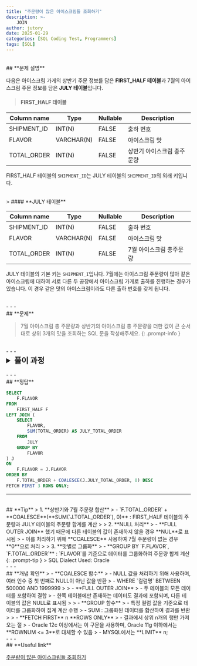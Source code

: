 ```yaml
---
title: "주문량이 많은 아이스크림들 조회하기"
description: >-
    JOIN
author: jutory
date: 2025-01-29
categories: [SQL Coding Test, Programmers]
tags: [SQL]
---
```

<br>
## **문제 설명**

다음은 아이스크림 가게의 상반기 주문 정보를 담은 **FIRST_HALF 테이블**과 7월의 아이스크림 주문 정보를 담은 **JULY 테이블**입니다.

> #### **FIRST_HALF 테이블**

| Column name   | Type         | Nullable | Description                |
|---------------|--------------|----------|----------------------------|
| SHIPMENT_ID   | INT(N)       | FALSE    | 출하 번호                 |
| FLAVOR        | VARCHAR(N)   | FALSE    | 아이스크림 맛             |
| TOTAL_ORDER   | INT(N)       | FALSE    | 상반기 아이스크림 총주문량 |

FIRST_HALF 테이블의 `SHIPMENT_ID`는 JULY 테이블의 `SHIPMENT_ID`의 외래 키입니다.

<br>
> #### **JULY 테이블**

| Column name   | Type         | Nullable | Description                |
|---------------|--------------|----------|----------------------------|
| SHIPMENT_ID   | INT(N)       | FALSE    | 출하 번호                 |
| FLAVOR        | VARCHAR(N)   | FALSE    | 아이스크림 맛             |
| TOTAL_ORDER   | INT(N)       | FALSE    | 7월 아이스크림 총주문량    |

JULY 테이블의 기본 키는 `SHIPMENT_I`입니다. 7월에는 아이스크림 주문량이 많아 같은 아이스크림에 대하여 서로 다른 두 공장에서 아이스크림 가게로 출하를 진행하는 경우가 있습니다. 이 경우 같은 맛의 아이스크림이라도 다른 출하 번호를 갖게 됩니다.

<br>
- - -
<br>
## **문제**

> 7월 아이스크림 총 주문량과 상반기의 아이스크림 총 주문량을 더한 값이 큰 순서대로 상위 3개의 맛을 조회하는 SQL 문을 작성해주세요.
{: .prompt-info }

<br>
- - -
<br>
<details>
  <summary style="font-size: 1.5em; font-weight: bold;">풀이 과정</summary>
<div markdown="1">
1. **조건 확인**  
   - 7월 주문량(`JULY.TOTAL_ORDER`)과 상반기 주문량(`FIRST_HALF.TOTAL_ORDER`)의 합산 값이 큰 순서대로 상위 3개의 `FLAVOR` 조회
   - `FLAVOR`는 FIRST_HALF 테이블의 기본 키이며, JULY 테이블에서는 중복 가능

2. **테이블 결합 (JOIN)**  
   - FIRST_HALF와 JULY 테이블의 `FLAVOR`를 기준으로 **FULL OUTER JOIN**
   - **FULL OUTER JOIN** 선택 이유: 두 테이블 중 하나에만 있는 맛(FLAVOR)도 결과에 포함해야 하기 때문에 두 테이블 모두에 존재하는 `FLAVOR` 조회 할 수 있도록

3. **NULL값 처리**
   - 두 테이블 중 데이터가 없는 경우를 처리하기 위해 **COALESCE** 사용 <br> 
       - **COALESCE(F.`FLAVOR`, J.`FLAVOR`)** : 두 테이블 중 하나의 `FLAVOR`를 우선 반환. <br> 
       - **COALESCE(F.`TOTAL_ORDER`, 0)** 및 **COALESCE(J.`TOTAL_ORDER`, 0)** : 상반기 또는 7월 주문량이 없는 경우 **0**으로 처리. <br> 이를 통해 상반기 주문량 + 7월 주문량을 정확히 계산 가능

3. **총 주문량 계산**
   - TOTAL_ORDER로 alias
   - **COALESCE(F.`TOTAL_ORDER`, 0) + COALESCE(J.`TOTAL_ORDER`, 0)** : 각 맛별 총 주문량 계산

4. **정렬 조건 적용**  
   - 총 주문량(`TOTAL_ORDER`) 기준으로 내림차순 정렬
   - 상위 3개의 맛을 가져오기 위해 FETCH FIRST 3 ROWS ONLY 사용

5. **최종 결과 출력**  
   - 최종적으로 결과에는 아이스크림 맛(`FLAVOR`)만 출력

* **_교훈_**
   - **COALESCE 함수 <--> NVL 함수** <br> 기존에 나는 NVL을 주로 사용해왔다.. 다른 DBMS에서도 사용 가능한 COALESCE 함수를 사용할 수 있도록 익숙해지자.
       - **COALESCE vs NVL** <br> - **COALESCE** : 여러 인수를 받아 첫 번째로 NULL이 아닌 값을 반환, 표준 SQL 함수로 다양한 DBMS에서 지원됨 <br> `ex) COALESCE(value1, value2, value3, ..., default_value)` : 모든 값이 NULL인 경우, 마지막 default_value 반환 <br> - **NVL**: 두 개의 인수를 받아 첫 번째 인수가 NULL인 경우 두 번째 인수를 반환, 오라클 전용 함수로 다른 DBMS에서는 지원되지 않음 <br> `ex) NVL(value1, 0)`
</div>
</details>

<br>
- - -
<br>
## **정답**

```sql
SELECT 
    F.FLAVOR
FROM 
    FIRST_HALF F
LEFT JOIN (
    SELECT 
        FLAVOR, 
        SUM(TOTAL_ORDER) AS JULY_TOTAL_ORDER
    FROM 
        JULY
    GROUP BY 
        FLAVOR
) J
ON 
    F.FLAVOR = J.FLAVOR
ORDER BY 
    F.TOTAL_ORDER + COALESCE(J.JULY_TOTAL_ORDER, 0) DESC
FETCH FIRST 3 ROWS ONLY;
```

- - -
<br>
## **Tip**
> 1. **상반기와 7월 주문량 합산**  
>    - `F.TOTAL_ORDER` + **COALESCE**(**SUM(`J.TOTAL_ORDER`), 0)** : FIRST_HALF 테이블의 주문량과 JULY 테이블의 주문량 합계를 계산
>
> 2. **NULL 처리**  
>    - **FULL OUTER JOIN** 했기 때문에 다른 테이블의 값이 존재하지 않을 경우 **NUL**로 표시됨
>    - 이를 처리하기 위해 **COALESCE** 사용하여 7월 주문량이 없는 경우 **0**으로 처리
>
> 3. **맛별로 그룹화**  
>    - **GROUP BY `F.FLAVOR`, `F.TOTAL_ORDER`** : `FLAVOR`를 기준으로 데이터를 그룹화하여 주문량 합계 계산
{: .prompt-tip }
> SQL Dialect Used: Oracle

<br>
- - -
<br>
## **개념 확인**
> - **COALESCE 함수**
>    - NULL 값을 처리하기 위해 사용하며, 여러 인수 중 첫 번째로 NULL이 아닌 값을 반환
>    - WHERE `컬럼명` BETWEEN 500000 AND 1999999
> 
> - **FULL OUTER JOIN**
>    - 두 테이블의 모든 데이터를 포함하여 결합
>    - 한쪽 테이블에만 존재하는 데이터도 결과에 포함되며, 다른 테이블의 값은 NULL로 표시됨
> 
> - **GROUP 함수**
>    - 특정 컬럼 값을 기준으로 데이터를 그룹화하여 집계 계산 수행
>    - SUM : 그룹화된 데이터를 합산하여 결과를 반환
> 
> - **FETCH FIRST** n **ROWS ONLY**
>    - 결과에서 상위 n개의 행만 가져오는 절
>    - Oracle 12c 이상에서는 이 구문을 사용하며, Oracle 11g 이하에서는 **ROWNUM <= 3**로 대체할 수 있음
>    - MYSQL에서는 **LIMIT** n;

<br>
- - -
<br>
## **Useful link**

[주문량이 많은 아이스크림들 조회하기](https://school.programmers.co.kr/learn/courses/30/lessons/133027)